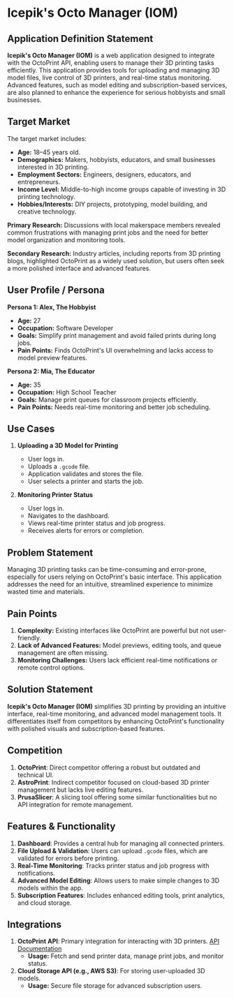 # Icepik's Octo Manager (IOM)

## Application Definition Statement

**Icepik's Octo Manager (IOM)** is a web application designed to integrate with the OctoPrint API, enabling users to manage their 3D printing tasks efficiently. This application provides tools for uploading and managing 3D model files, live control of 3D printers, and real-time status monitoring. Advanced features, such as model editing and subscription-based services, are also planned to enhance the experience for serious hobbyists and small businesses.

## Target Market

The target market includes:

- **Age:** 18–45 years old.
- **Demographics:** Makers, hobbyists, educators, and small businesses interested in 3D printing.
- **Employment Sectors:** Engineers, designers, educators, and entrepreneurs.
- **Income Level:** Middle-to-high income groups capable of investing in 3D printing technology.
- **Hobbies/Interests:** DIY projects, prototyping, model building, and creative technology.

**Primary Research:** Discussions with local makerspace members revealed common frustrations with managing print jobs and the need for better model organization and monitoring tools.

**Secondary Research:** Industry articles, including reports from 3D printing blogs, highlighted OctoPrint as a widely used solution, but users often seek a more polished interface and advanced features.

## User Profile / Persona

**Persona 1: Alex, The Hobbyist**

- **Age:** 27
- **Occupation:** Software Developer
- **Goals:** Simplify print management and avoid failed prints during long jobs.
- **Pain Points:** Finds OctoPrint's UI overwhelming and lacks access to model preview features.

**Persona 2: Mia, The Educator**

- **Age:** 35
- **Occupation:** High School Teacher
- **Goals:** Manage print queues for classroom projects efficiently.
- **Pain Points:** Needs real-time monitoring and better job scheduling.

## Use Cases

1. **Uploading a 3D Model for Printing**

   - User logs in.
   - Uploads a `.gcode` file.
   - Application validates and stores the file.
   - User selects a printer and starts the job.

2. **Monitoring Printer Status**
   - User logs in.
   - Navigates to the dashboard.
   - Views real-time printer status and job progress.
   - Receives alerts for errors or completion.

## Problem Statement

Managing 3D printing tasks can be time-consuming and error-prone, especially for users relying on OctoPrint's basic interface. This application addresses the need for an intuitive, streamlined experience to minimize wasted time and materials.

## Pain Points

1. **Complexity:** Existing interfaces like OctoPrint are powerful but not user-friendly.
2. **Lack of Advanced Features:** Model previews, editing tools, and queue management are often missing.
3. **Monitoring Challenges:** Users lack efficient real-time notifications or remote control options.

## Solution Statement

**Icepik's Octo Manager (IOM)** simplifies 3D printing by providing an intuitive interface, real-time monitoring, and advanced model management tools. It differentiates itself from competitors by enhancing OctoPrint's functionality with polished visuals and subscription-based features.

## Competition

1. **OctoPrint**: Direct competitor offering a robust but outdated and technical UI.
2. **AstroPrint**: Indirect competitor focused on cloud-based 3D printer management but lacks live editing features.
3. **PrusaSlicer**: A slicing tool offering some similar functionalities but no API integration for remote management.

## Features & Functionality

1. **Dashboard**: Provides a central hub for managing all connected printers.
2. **File Upload & Validation**: Users can upload `.gcode` files, which are validated for errors before printing.
3. **Real-Time Monitoring**: Tracks printer status and job progress with notifications.
4. **Advanced Model Editing**: Allows users to make simple changes to 3D models within the app.
5. **Subscription Features**: Includes enhanced editing tools, print analytics, and cloud storage.

## Integrations

1. **OctoPrint API**: Primary integration for interacting with 3D printers. [API Documentation](https://docs.octoprint.org/en/master/api/)
   - **Usage:** Fetch and send printer data, manage print jobs, and monitor status.
2. **Cloud Storage API (e.g., AWS S3)**: For storing user-uploaded 3D models.
   - **Usage:** Secure file storage for advanced subscription users.


